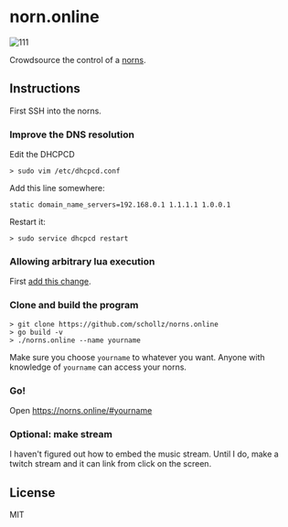 # norn.online

![111](https://user-images.githubusercontent.com/6550035/99736745-c470c180-2a7b-11eb-80d4-e9b2a02167cf.png)

Crowdsource the control of a [norns](https://monome.org/docs/norns/).

## Instructions

First SSH into the norns.

### Improve the DNS resolution

Edit the DHCPCD

```
> sudo vim /etc/dhcpcd.conf
```

Add this line somewhere:

```
static domain_name_servers=192.168.0.1 1.1.1.1 1.0.0.1
```

Restart it:

```
> sudo service dhcpcd restart
```


### Allowing arbitrary lua execution

First [add this change](https://github.com/schollz/norns/commit/3202c3f1cfd40ac132d59e66276bfe0653ca2264).

### Clone and build the program

```
> git clone https://github.com/schollz/norns.online
> go build -v
> ./norns.online --name yourname
```

Make sure you choose `yourname` to whatever you want. Anyone with knowledge of `yourname` can access your norns.


### Go!

Open https://norns.online/#yourname

### Optional: make stream

I haven't figured out how to embed the music stream. Until I do, make a twitch stream and it can link from click on the screen.

## License

MIT